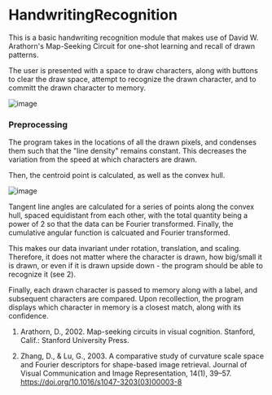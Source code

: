 # HandwritingRecognition
This is a basic handwriting recognition module that makes use of David W. Arathorn's Map-Seeking Circuit for one-shot learning and recall of drawn patterns.

The user is presented with a space to draw characters, along with buttons to clear the draw space, attempt to recognize the drawn character, and to committ the drawn character to memory.

![image](https://user-images.githubusercontent.com/40635145/192380780-c1ad5089-496b-4958-8ed9-63f53129cea1.png)


### Preprocessing
The program takes in the locations of all the drawn pixels, and condenses them such that the "line density" remains constant. This decreases the variation from the speed at which characters are drawn.

Then, the centroid point is calculated, as well as the convex hull.

![image](https://user-images.githubusercontent.com/40635145/192383680-58e253ea-a1df-4f32-86a7-7b5cbeb32bbd.png)

Tangent line angles are calculated for a series of points along the convex hull, spaced equidistant from each other, with the total quantity being a power of 2 so that the data can be Fourier transformed. Finally, the cumulative angular function is calcuated and Fourier transformed.

This makes our data invariant under rotation, translation, and scaling. Therefore, it does not matter where the character is drawn, how big/small it is drawn, or even if it is drawn upside down - the program should be able to recognize it (see 2).

Finally, each drawn character is passed to memory along with a label, and subsequent characters are compared. Upon recollection, the program displays which character in memory is a closest match, along with its confidence.

1) Arathorn, D., 2002. Map-seeking circuits in visual cognition. Stanford, Calif.: Stanford University Press.

2) Zhang, D., & Lu, G., 2003. A comparative study of curvature scale space and Fourier descriptors for shape-based image retrieval. Journal of Visual Communication and Image Representation, 14(1), 39–57. https://doi.org/10.1016/s1047-3203(03)00003-8
